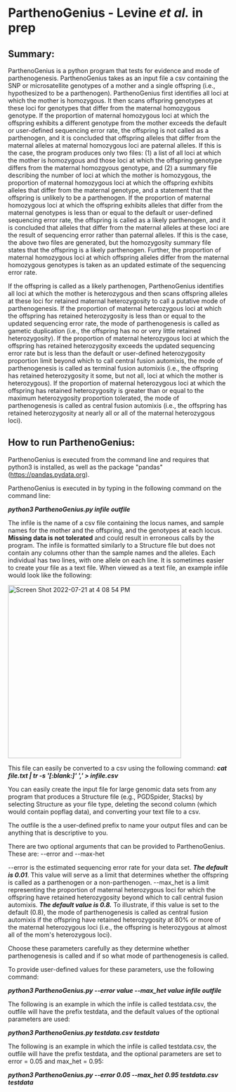 # ParthenoGenius - Levine *et al.* in prep

## Summary:
ParthenoGenius is a python program that tests for evidence and mode of parthenogenesis. ParthenoGenius takes as an input file a csv containing the SNP or microsatellite genotypes of a mother and a single offspring (i.e., hypothesized to be a parthenogen). ParthenoGenius first identifies all loci at which the mother is homozygous. It then scans offspring genotypes at these loci for genotypes that differ from the maternal homozygous genotype. If the proportion of maternal homozygous loci at which the offspring exhibits a different genotype from the mother exceeds the default or user-defined sequencing error rate, the offspring is not called as a parthenogen, and it is concluded that offspring alleles that differ from the maternal alleles at maternal homozygous loci are paternal alleles. If this is the case, the program produces only two files: (1) a list of all loci at which the mother is homozygous and those loci at which the offspring genotype differs from the maternal homozgyous genotype, and (2) a summary file describing the number of loci at which the mother is homozygous, the proportion of maternal homozygous loci at which the offspring exhibits alleles that differ from the maternal genotype, and a statement that the offspring is unlikely to be a parthenogen. If the proportion of maternal homozygous loci at which the offspring exhibits alleles that differ from the maternal genotypes is less than or equal to the default or user-defined sequencing error rate, the offspring is called as a likely parthenogen, and it is concluded that alleles that differ from the maternal alleles at these loci are the result of sequencing error rather than paternal alleles. If this is the case, the above two files are generated, but the homozygosity summary file states that the offspring is a likely parthenogen. Further, the proportion of maternal homozygous loci at which offspring alleles differ from the maternal homozygous genotypes is taken as an updated estimate of the sequencing error rate.

If the offspring is called as a likely parthenogen, ParthenoGenius identifies all loci at which the mother is heterozygous and then scans offspring alleles at these loci for retained maternal heterozygosity to call a putative mode of parthenogenesis. If the proportion of maternal heterozygous loci at which the offspring has retained heterozygosity is less than or equal to the updated sequencing error rate, the mode of parthenogenesis is called as gametic duplication (i.e., the offspring has no or very little retained heterozygosity). If the proportion of maternal heterozygous loci at which the offspring has retained heterozygosity exceeds the updated sequencing error rate but is less than the default or user-defined heterozygosity proportion limit beyond which to call central fusion automixis, the mode of parthenogenesis is called as terminal fusion automixis (i.e., the offspring has retained heterozygosity it some, but not all, loci at which the mother is heterozygous). If the proportion of maternal heterozygous loci at which the offspring has retained heterozygosity is greater than or equal to the maximum heterozygosity proportion tolerated, the mode of parthenogenesis is called as central fusion automixis (i.e., the offspring has retained heterozygosity at nearly all or all of the maternal heterozygous loci).

## How to run ParthenoGenius:
ParthenoGenius is executed from the command line and requires that python3 is installed, as well as the package "pandas" (https://pandas.pydata.org). 

ParthenoGenius is executed in by typing in the following command on the command line:

***python3  ParthenoGenius.py  infile  outfile***

The infile is the name of a csv file containing the locus names, and sample names for the mother and the offspring, and the genotypes at each locus. **Missing data is not tolerated** and could result in erroneous calls by the program. The infile is formatted similarly to a Structure file but does not contain any columns other than the sample names and the alleles. Each individual has two lines, with one allele on each line. It is sometimes easier to create your file as a text file. When viewed as a text file, an example infile would look like the following:

<img width="394" alt="Screen Shot 2022-07-21 at 4 08 54 PM" src="https://user-images.githubusercontent.com/63752115/180306183-d42ddac7-b3fe-447e-b401-62da7d5c64a4.png">

This file can easily be converted to a csv using the following command:
***cat file.txt | tr -s '[:blank:]' ',' > infile.csv***

You can easily create the input file for large genomic data sets from any program that produces a Structure file (e.g., PGDSpider, Stacks) by selecting Structure as your file type, deleting the second column (which would contain popflag data), and converting your text file to a csv.

The outfile is the a user-defined prefix to name your output files and can be anything that is descriptive to you.

There are two optional arguments that can be provided to ParthenoGenius. These are: --error and --max-het

--error is the estimated sequencing error rate for your data set. ***The default is 0.01***. This value will serve as a limit that determines whether the offspring is called as a parthenogen or a non-parthenogen.
--max_het is a limit representing the proportion of maternal heterozygous loci for which the offspring have retained heterozygosity beyond which to call central fusion automixis. ***The default value is 0.8.*** To illustrate, if this value is set to the default (0.8), the mode of parthenogenesis is called as central fusion automixis if the offspring have retained heterozygosity at 80% or more of the maternal heterozygous loci (i.e., the offspring is heterozygous at almost all of the mom's heterozygous loci). 

Choose these parameters carefully as they determine whether parthenogenesis is called and if so what mode of parthenogenesis is called.

To provide user-defined values for these parameters, use the following command:

***python3 ParthenoGenius.py --error value --max_het value infile outfile***

The following is an example in which the infile is called testdata.csv, the outfile will have the prefix testdata, and the default values of the optional parameters are used:

***python3 ParthenoGenius.py testdata.csv testdata***

The following is an example in which the infile is called testdata.csv, the outfile will have the prefix testdata, and the optional parameters are set to error = 0.05 and max_het = 0.95:

***python3 ParthenoGenius.py --error 0.05 --max_het 0.95 testdata.csv testdata***




